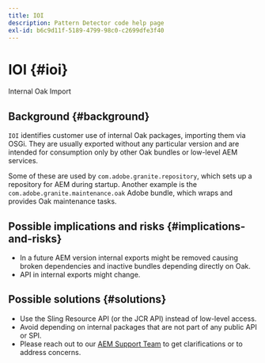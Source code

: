 ```yaml
---
title: IOI
description: Pattern Detector code help page
exl-id: b6c9d11f-5189-4799-98c0-c2699dfe3f40
---
```

# IOI {#ioi}

Internal Oak Import

## Background {#background}

`IOI` identifies customer use of internal Oak packages, importing them via OSGi. They are usually exported without any particular version and are intended for consumption only by other Oak bundles or low-level AEM services.

Some of these are used by `com.adobe.granite.repository`, which sets up a repository for AEM during startup. Another example is the `com.adobe.granite.maintenance.oak` Adobe bundle, which wraps and provides Oak maintenance tasks.

## Possible implications and risks {#implications-and-risks}

* In a future AEM version internal exports might be removed causing broken dependencies and inactive bundles depending directly on Oak.
* API in internal exports might change.

## Possible solutions {#solutions}

* Use the Sling Resource API (or the JCR API) instead of low-level access.
* Avoid depending on internal packages that are not part of any public API or SPI.
* Please reach out to our [AEM Support Team](https://helpx.adobe.com/enterprise/using/support-for-experience-cloud.html) to get clarifications or to address concerns.
